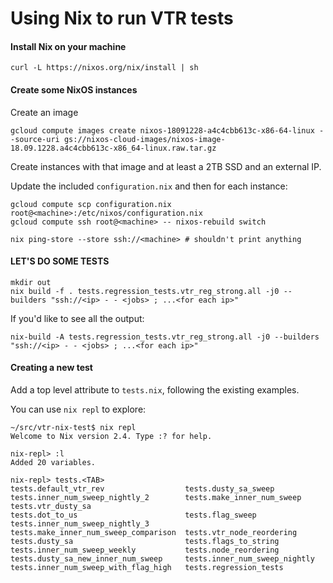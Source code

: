 Using Nix to run VTR tests
==========================

#### Install Nix on your machine

`curl -L https://nixos.org/nix/install | sh`

#### Create some NixOS instances

Create an image

```shell
gcloud compute images create nixos-18091228-a4c4cbb613c-x86-64-linux --source-uri gs://nixos-cloud-images/nixos-image-18.09.1228.a4c4cbb613c-x86_64-linux.raw.tar.gz
```

Create instances with that image and at least a 2TB SSD and an external IP.

Update the included `configuration.nix` and then for each instance:

```shell
gcloud compute scp configuration.nix root@<machine>:/etc/nixos/configuration.nix
gcloud compute ssh root@<machine> -- nixos-rebuild switch

nix ping-store --store ssh://<machine> # shouldn't print anything
```

#### LET'S DO SOME TESTS

```shell
mkdir out
nix build -f . tests.regression_tests.vtr_reg_strong.all -j0 --builders "ssh://<ip> - - <jobs> ; ...<for each ip>"
```

If you'd like to see all the output:

```shell
nix-build -A tests.regression_tests.vtr_reg_strong.all -j0 --builders "ssh://<ip> - - <jobs> ; ...<for each ip>"
```

#### Creating a new test

Add a top level attribute to `tests.nix`, following the existing examples.

You can use `nix repl` to explore:

```
~/src/vtr-nix-test$ nix repl
Welcome to Nix version 2.4. Type :? for help.

nix-repl> :l
Added 20 variables.

nix-repl> tests.<TAB>
tests.default_vtr_rev                  tests.dusty_sa_sweep                   tests.inner_num_sweep_nightly_2        tests.make_inner_num_sweep             tests.vtr_dusty_sa
tests.dot_to_us                        tests.flag_sweep                       tests.inner_num_sweep_nightly_3        tests.make_inner_num_sweep_comparison  tests.vtr_node_reordering
tests.dusty_sa                         tests.flags_to_string                  tests.inner_num_sweep_weekly           tests.node_reordering
tests.dusty_sa_new_inner_num_sweep     tests.inner_num_sweep_nightly          tests.inner_num_sweep_with_flag_high   tests.regression_tests
```
